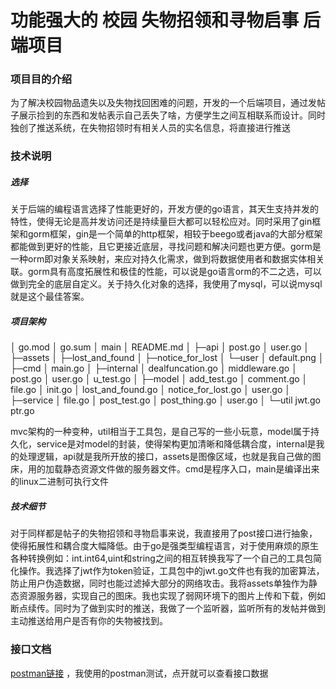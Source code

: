 

# 功能强大的 校园 失物招领和寻物启事 后端项目

### 项目目的介绍

为了解决校园物品遗失以及失物找回困难的问题，开发的一个后端项目，通过发帖子展示捡到的东西和发帖表示自己丢失了啥，方便学生之间互相联系而设计。同时独创了推送系统，在失物招领时有相关人员的实名信息，将直接进行推送

### 技术说明

##### 选择

关于后端的编程语言选择了性能更好的，开发方便的go语言，其天生支持并发的特性，使得无论是高并发访问还是持续量巨大都可以轻松应对。同时采用了gin框架和gorm框架，gin是一个简单的http框架，相较于beego或者java的大部分框架都能做到更好的性能，且它更接近底层，寻找问题和解决问题也更方便。gorm是一种orm即对象关系映射，来应对持久化需求，做到将数据使用者和数据实体相关联。gorm具有高度拓展性和极佳的性能，可以说是go语言orm的不二之选，可以做到完全的底层自定义。关于持久化对象的选择，我使用了mysql，可以说mysql就是这个最佳答案。

##### 项目架构

│  go.mod
│  go.sum
│  main
│  README.md
│
├─api
│      post.go
│      user.go
│
├─assets
│  ├─lost_and_found
│  ├─notice_for_lost
│  └─user
│          default.png
│
├─cmd
│      main.go
│
├─internal
│      dealfuncation.go
│      middleware.go
│      post.go
│      user.go
│      u_test.go
│
├─model
│      add_test.go
│      comment.go
│      file.go
│      init.go
│      lost_and_found.go
│      notice_for_lost.go
│      user.go
│
├─service
│      file.go
│      post_test.go
│      post_thing.go
│      user.go
│
└─util
        jwt.go
        ptr.go

mvc架构的一种变种，util相当于工具包，是自己写的一些小玩意，model属于持久化，service是对model的封装，使得架构更加清晰和降低耦合度，internal是我的处理逻辑，api就是我所开放的接口，assets是图像区域，也就是我自己做的图床，用的加载静态资源文件做的服务器文件。cmd是程序入口，main是编译出来的linux二进制可执行文件

##### 技术细节

对于同样都是帖子的失物招领和寻物启事来说，我直接用了post接口进行抽象，使得拓展性和耦合度大幅降低。由于go是强类型编程语言，对于使用麻烦的原生各种转换例如：int.int64,uint和string之间的相互转换我写了一个自己的工具包简化操作。我选择了jwt作为token验证，工具包中的jwt.go文件也有我的加密算法，防止用户伪造数据，同时也能过滤掉大部分的网络攻击。我将assets单独作为静态资源服务器，实现自己的图床。我也实现了弱网环境下的图片上传和下载，例如断点续传。同时为了做到实时的推送，我做了一个监听器，监听所有的发帖并做到主动推送给用户是否有你的失物被找到。

### 接口文档

[postman链接](https://documenter.getpostman.com/view/12213031/TVmJheKX#eeb01fb2-a1c6-4ca7-bb27-afb2ee7b2cb8) ，我使用的postman测试，点开就可以查看接口数据

